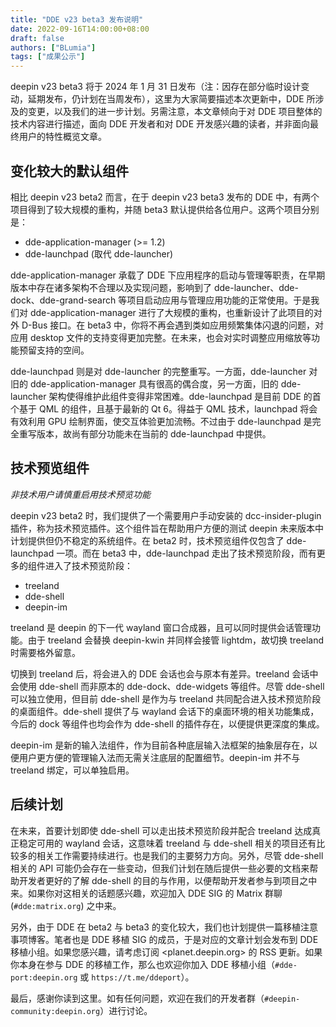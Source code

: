 ```yaml
---
title: "DDE v23 beta3 发布说明"
date: 2022-09-16T14:00:00+08:00
draft: false
authors: ["BLumia"]
tags: ["成果公示"]
---
```


deepin v23 beta3 将于 2024 年 1 月 31 日发布（注：因存在部分临时设计变动，延期发布，仍计划在当周发布），这里为大家简要描述本次更新中，DDE 所涉及的变更，以及我们的进一步计划。另需注意，本文章倾向于对 DDE 项目整体的技术内容进行描述，面向 DDE 开发者和对 DDE 开发感兴趣的读者，并非面向最终用户的特性概览文章。

<!--more-->

## 变化较大的默认组件

相比 deepin v23 beta2 而言，在于 deepin v23 beta3 发布的 DDE 中，有两个项目得到了较大规模的重构，并随 beta3 默认提供给各位用户。这两个项目分别是：

- dde-application-manager (>= 1.2)
- dde-launchpad (取代 dde-launcher)

dde-application-manager 承载了 DDE 下应用程序的启动与管理等职责，在早期版本中存在诸多架构不合理以及实现问题，影响到了 dde-launcher、dde-dock、dde-grand-search 等项目启动应用与管理应用功能的正常使用。于是我们对 dde-application-manager 进行了大规模的重构，也重新设计了此项目的对外 D-Bus 接口。在 beta3 中，你将不再会遇到类如应用频繁集体闪退的问题，对应用 desktop 文件的支持变得更加完整。在未来，也会对实时调整应用缩放等功能预留支持的空间。

dde-launchpad 则是对 dde-launcher 的完整重写。一方面，dde-launcher 对旧的 dde-application-manager 具有很高的偶合度，另一方面，旧的 dde-launcher 架构使得维护此组件变得非常困难。dde-launchpad 是目前 DDE 的首个基于 QML 的组件，且基于最新的 Qt 6。得益于 QML 技术，launchpad 将会有效利用 GPU 绘制界面，使交互体验更加流畅。不过由于 dde-launchpad 是完全重写版本，故尚有部分功能未在当前的 dde-launchpad 中提供。

## 技术预览组件

*非技术用户请慎重启用技术预览功能*

deepin v23 beta2 时，我们提供了一个需要用户手动安装的 dcc-insider-plugin 插件，称为技术预览插件。这个组件旨在帮助用户方便的测试 deepin 未来版本中计划提供但仍不稳定的系统组件。在 beta2 时，技术预览组件仅包含了 dde-launchpad 一项。而在 beta3 中，dde-launchpad 走出了技术预览阶段，而有更多的组件进入了技术预览阶段：

- treeland
- dde-shell
- deepin-im

treeland 是 deepin 的下一代 wayland 窗口合成器，且可以同时提供会话管理功能。由于 treeland 会替换 deepin-kwin 并同样会接管 lightdm，故切换 treeland 时需要格外留意。

切换到 treeland 后，将会进入的 DDE 会话也会与原本有差异。treeland 会话中会使用 dde-shell 而非原本的 dde-dock、dde-widgets 等组件。尽管 dde-shell 可以独立使用，但目前 dde-shell 是作为与 treeland 共同配合进入技术预览阶段的桌面组件。dde-shell 提供了与 wayland 会话下的桌面环境的相关功能集成，今后的 dock 等组件也均会作为 dde-shell 的插件存在，以便提供更深度的集成。

deepin-im 是新的输入法组件，作为目前各种底层输入法框架的抽象层存在，以便用户更方便的管理输入法而无需关注底层的配置细节。deepin-im 并不与 treeland 绑定，可以单独启用。

## 后续计划

在未来，首要计划即使 dde-shell 可以走出技术预览阶段并配合 treeland 达成真正稳定可用的 wayland 会话，这意味着 treeland 与 dde-shell 相关的项目还有比较多的相关工作需要持续进行。也是我们的主要努力方向。另外，尽管 dde-shell 相关的 API 可能仍会存在一些变动，但我们计划在随后提供一些必要的文档来帮助开发者更好的了解 dde-shell 的目的与作用，以便帮助开发者参与到项目之中来。如果你对这相关的话题感兴趣，欢迎加入 DDE SIG 的 Matrix 群聊 (`#dde:matrix.org`) 之中来。

另外，由于 DDE 在 beta2 与 beta3 的变化较大，我们也计划提供一篇移植注意事项博客。笔者也是 DDE 移植 SIG 的成员，于是对应的文章计划会发布到 DDE 移植小组。如果您感兴趣，请考虑订阅 <planet.deepin.org> 的 RSS 更新。如果你本身在参与 DDE 的移植工作，那么也欢迎你加入 DDE 移植小组（`#dde-port:deepin.org` 或 `https://t.me/ddeport`）。

最后，感谢你读到这里。如有任何问题，欢迎在我们的开发者群（`#deepin-community:deepin.org`）进行讨论。
